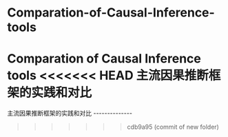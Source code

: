 # Comparation-of-Causal-Inference-tools
Comparation of Causal Inference tools
<<<<<<< HEAD
主流因果推断框架的实践和对比
=======
主流因果推断框架的实践和对比 --------------
>>>>>>> cdb9a95 (commit of new folder)
